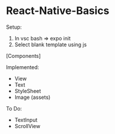# React-Native-Basics

Setup:
1. In vsc bash => expo init
2. Select blank template using js

[Components]

Implemented:
- View
- Text
- StyleSheet
- Image (assets)

To Do:
- TextInput
- ScrollView

